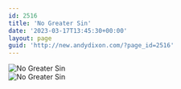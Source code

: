 ```yaml
---
id: 2516
title: 'No Greater Sin'
date: '2023-03-17T13:45:30+00:00'
layout: page
guid: 'http://new.andydixon.com/?page_id=2516'
---
```


![No Greater Sin](https://i0.wp.com/assets.g8x2.ldn.idrivee2-23.com/posters/No%20Greater%20Sin%2001.jpg?w=1200&ssl=1 "No Greater Sin")  
![No Greater Sin](https://i0.wp.com/assets.g8x2.ldn.idrivee2-23.com/posters/No%20Greater%20Sin%2002.jpg?w=1200&ssl=1 "No Greater Sin")